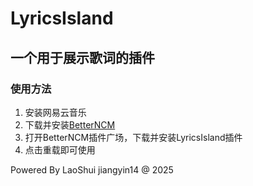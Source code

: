 # LyricsIsland

## 一个用于展示歌词的插件

### 使用方法
1. 安装网易云音乐
2. 下载并安装[BetterNCM](https://microblock.cc/betterncm)
3. 打开BetterNCM插件广场，下载并安装LyricsIsland插件
4. 点击重载即可使用

Powered By LaoShui jiangyin14 @ 2025
